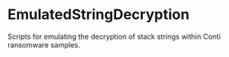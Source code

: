 # EmulatedStringDecryption
Scripts for emulating the decryption of stack strings within Conti ransomware samples.
